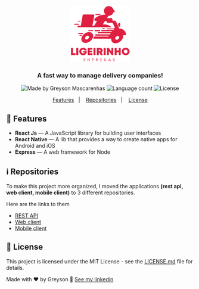 <div align="center">
  <img src="./.github/logo.png" height="150px" alt="Ligeirinho"/>
</div>

<h3 align="center">
  A fast way to manage delivery companies!
</h3>

<div align="center">
  <img alt="Made by Greyson Mascarenhas" src="https://img.shields.io/badge/made%20by-Greyson%20Mascarenhas-%23E02041"/>
  <img alt="Language count" src="https://img.shields.io/github/languages/count/greysonmrx/ligeirinho-mobile?color=%23e02041"/>
  <img alt="License" src="https://img.shields.io/badge/license-MIT-%23E02041"/>
</div>

<p align="center">
  <a href="#features">Features</a>&nbsp;&nbsp;&nbsp;|&nbsp;&nbsp;&nbsp;
  <a href="#repositories">Repositories</a>&nbsp;&nbsp;&nbsp;|&nbsp;&nbsp;&nbsp;
  <a href="#license">License</a>
</p>

## :rocket: Features

- **React Js** — A JavaScript library for building user interfaces
- **React Native** — A lib that provides a way to create native apps for Android and iOS
- **Express** — A web framework for Node

## :information_source: Repositories

To make this project more organized, I moved the applications **(rest api, web client, mobile client)** to 3 different repositories.

Here are the links to them

- [REST API](https://github.com/greysonmrx/ligeirinho-backend)
- [Web client](https://github.com/greysonmrx/ligeirinho-web)
- [Mobile client](https://github.com/greysonmrx/ligeirinho-mobile)

## :memo: License

This project is licensed under the MIT License - see the [LICENSE.md](./LICENSE.md) file for details.

Made with :hearts: by Greyson :wave: [See my linkedin](https://www.linkedin.com/in/greyson-mascarenhas-5a21ab1a2/)
